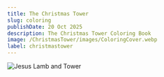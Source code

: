 ```yaml
---
title: The Christmas Tower
slug: coloring
publishDate: 20 Oct 2025
description: The Christmas Tower Coloring Book
image: /ChristmasTower/images/ColoringCover.webp
label: christmastower
---
```


![Jesus Lamb and Tower](/ChristmasTower/images/ColoringCover.webp)
